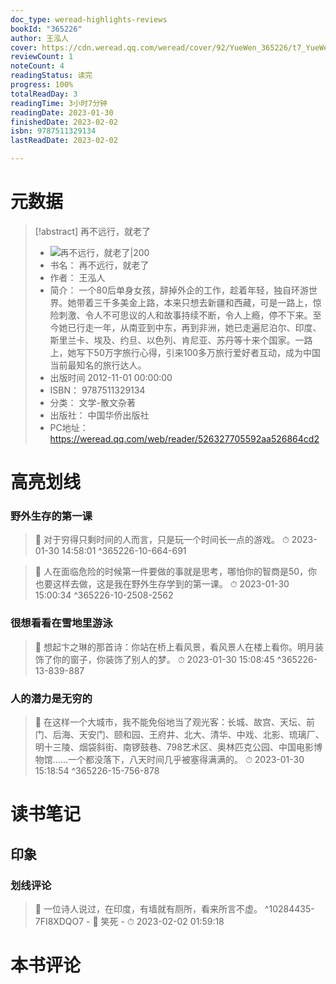 ```yaml
---
doc_type: weread-highlights-reviews
bookId: "365226"
author: 王泓人
cover: https://cdn.weread.qq.com/weread/cover/92/YueWen_365226/t7_YueWen_365226.jpg
reviewCount: 1
noteCount: 4
readingStatus: 读完
progress: 100%
totalReadDay: 3
readingTime: 3小时7分钟
readingDate: 2023-01-30
finishedDate: 2023-02-02
isbn: 9787511329134
lastReadDate: 2023-02-02

---
```

# 元数据
> [!abstract] 再不远行，就老了
> - ![ 再不远行，就老了|200](https://cdn.weread.qq.com/weread/cover/92/YueWen_365226/t7_YueWen_365226.jpg)
> - 书名： 再不远行，就老了
> - 作者： 王泓人
> - 简介： 一个80后单身女孩，辞掉外企的工作，趁着年轻，独自环游世界。她带着三千多美金上路，本来只想去新疆和西藏，可是一路上，惊险刺激、令人不可思议的人和故事持续不断，令人上瘾，停不下来。至今她已行走一年，从南亚到中东，再到非洲，她已走遍尼泊尔、印度、斯里兰卡、埃及、约旦、以色列、肯尼亚、苏丹等十来个国家。一路上，她写下50万字旅行心得，引来100多万旅行爱好者互动，成为中国当前最知名的旅行达人。
> - 出版时间 2012-11-01 00:00:00
> - ISBN： 9787511329134
> - 分类： 文学-散文杂著
> - 出版社： 中国华侨出版社
> - PC地址：https://weread.qq.com/web/reader/526327705592aa526864cd2

# 高亮划线

### 野外生存的第一课

> 📌 对于穷得只剩时间的人而言，只是玩一个时间长一点的游戏。 
> ⏱ 2023-01-30 14:58:01 ^365226-10-664-691

> 📌 人在面临危险的时候第一件要做的事就是思考，哪怕你的智商是50，你也要这样去做，这是我在野外生存学到的第一课。 
> ⏱ 2023-01-30 15:00:34 ^365226-10-2508-2562

### 很想看看在雪地里游泳

> 📌 想起卞之琳的那首诗：你站在桥上看风景，看风景人在楼上看你。明月装饰了你的窗子，你装饰了别人的梦。 
> ⏱ 2023-01-30 15:08:45 ^365226-13-839-887

### 人的潜力是无穷的

> 📌 在这样一个大城市，我不能免俗地当了观光客：长城、故宫、天坛、前门、后海、天安门、颐和园、王府井、北大、清华、中戏、北影、琉璃厂、明十三陵、烟袋斜街、南锣鼓巷、798艺术区、奥林匹克公园、中国电影博物馆……一个都没落下，八天时间几乎被塞得满满的。 
> ⏱ 2023-01-30 15:18:54 ^365226-15-756-878

# 读书笔记

## 印象

### 划线评论
> 📌 一位诗人说过，在印度，有墙就有厕所，看来所言不虚。  ^10284435-7FI8XDQO7
    - 💭 笑死
    - ⏱ 2023-02-02 01:59:18
   
# 本书评论
